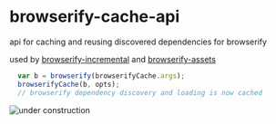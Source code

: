 # browserify-cache-api

api for caching and reusing discovered dependencies for browserify

used by [browserify-incremental](https://github.com/jsdf/browserify-incremental)
and [browserify-assets](https://github.com/jsdf/browserify-assets)

```js
  var b = browserify(browserifyCache.args);
  browserifyCache(b, opts);
  // browserify dependency discovery and loading is now cached
```

![under construction](http://www.oocities.org/graphickid/3d-workl.gif)
